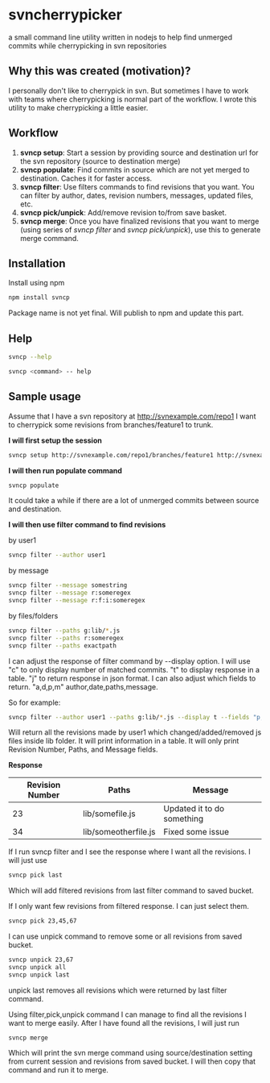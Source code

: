 # svncherrypicker
a small command line utility written in nodejs to help find unmerged commits while cherrypicking in svn repositories

## Why this was created (motivation)?
I personally don't like to cherrypick in svn. But sometimes I have to work with teams where cherrypicking is normal part of the workflow. I wrote this utility to make cherrypicking a little easier.

## Workflow
1. **svncp setup**: Start a session by providing source and destination url for the svn repository (source to destination merge)
2. **svncp populate**: Find commits in source which are not yet merged to destination. Caches it for faster access.
3. **svncp filter**: Use filters commands to find revisions that you want. You can filter by author, dates, revision numbers, messages, updated files, etc.
4. **svncp pick/unpick**: Add/remove revision to/from save basket.
5. **svncp merge**: Once you have finalized revisions that you want to merge (using series of *svncp filter* and *svncp pick/unpick*), use this to generate merge command.


## Installation

Install using npm

``` bash
npm install svncp
```
Package name is not yet final. Will publish to npm and update this part.

## Help

``` bash
svncp --help
```

``` bash
svncp <command> -- help
```


## Sample usage

Assume that I have a svn repository at http://svnexample.com/repo1
I want to cherrypick some revisions from branches/feature1 to trunk.

**I will first setup the session**

``` bash
svncp setup http://svnexample.com/repo1/branches/feature1 http://svnexample.com/repo1/trunk
```

**I will then run populate command**

``` bash
svncp populate
```
It could take a while if there are a lot of unmerged commits between source and destination.

**I will then use filter command to find revisions**

by user1
``` bash
svncp filter --author user1
```

by message
``` bash
svncp filter --message somestring
svncp filter --message r:someregex
svncp filter --message r:f:i:someregex
```

by files/folders
``` bash
svncp filter --paths g:lib/*.js
svncp filter --paths r:someregex
svncp filter --paths exactpath
```

I can adjust the response of filter command by --display option.
I will use "c" to only display number of matched commits. "t" to display response in a table. "j" to return response in json format. 
I can also adjust which fields to return. "a,d,p,m" author,date,paths,message.

So for example:
``` bash
svncp filter --author user1 --paths g:lib/*.js --display t --fields "p,m"
```
Will return all the revisions made by user1 which changed/added/removed js files inside lib folder. It will print information in a table. It will only print Revision Number, Paths, and Message fields.

**Response**

| Revision Number | Paths           | Message  |
| ------------- | ------------- | ----- |
| 23      | lib/somefile.js | Updated it to do something |
| 34      | lib/someotherfile.js      |   Fixed some issue |

If I run svncp filter and I see the response where I want all the revisions.
I will just use
``` bash
svncp pick last
```
Which will add filtered revisions from last filter command to saved bucket.

If I only want few revisions from filtered response. I can just select them.

``` bash
svncp pick 23,45,67
```

I can use unpick command to remove some or all revisions from saved bucket.

``` bash
svncp unpick 23,67
svncp unpick all
svncp unpick last
```
unpick last removes all revisions which were returned by last filter command.

Using filter,pick,unpick command I can manage to find all the revisions I want to merge easily. After I have found all the revisions,
I will just run
```
svncp merge
```
Which will print the svn merge command using source/destination setting from current session and revisions from saved bucket.
I will then copy that command and run it to merge.

